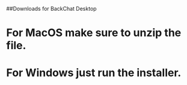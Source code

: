 ##Downloads for BackChat Desktop

# For MacOS make sure to unzip the file.
# For Windows just run the installer.
